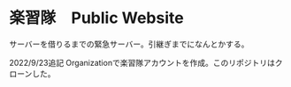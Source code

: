 # 楽習隊　Public Website
サーバーを借りるまでの緊急サーバー。引継ぎまでになんとかする。

2022/9/23追記 
Organizationで楽習隊アカウントを作成。このリポジトリはクローンした。
